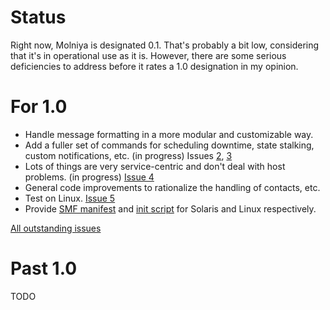 # Status #

Right now, Molniya is designated 0.1. That's probably a bit low, considering that it's in operational use as it is. However, there are some serious deficiencies to address before it rates a 1.0 designation in my opinion.

# For 1.0 #

  * Handle message formatting in a more modular and customizable way.
  * Add a fuller set of commands for scheduling downtime, state stalking, custom notifications, etc. (in progress) Issues [2](http://code.google.com/p/molniya/issues/detail?id=2), [3](http://code.google.com/p/molniya/issues/detail?id=3)
  * Lots of things are very service-centric and don't deal with host problems. (in progress) [Issue 4](http://code.google.com/p/molniya/issues/detail?id=4)
  * General code improvements to rationalize the handling of contacts, etc.
  * Test on Linux. [Issue 5](http://code.google.com/p/molniya/issues/detail?id=5)
  * Provide [SMF manifest](http://code.google.com/p/molniya/issues/detail?id=7) and [init script](http://code.google.com/p/molniya/issues/detail?id=8) for Solaris and Linux respectively.

[All outstanding issues](http://code.google.com/p/molniya/issues/list?can=2&q=label%3AMilestone-Release1.0)

# Past 1.0 #

TODO